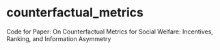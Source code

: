 # counterfactual_metrics
Code for Paper: On Counterfactual Metrics for Social Welfare: Incentives, Ranking, and Information Asymmetry 
